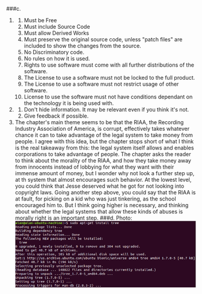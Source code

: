 ###c.
1.	1. Must be Free
	2. Must include Source Code
	3. Must allow Derived Works
	4. Must preserve the original source code, unless "patch files" are included to show the changes from the source.
	5. No Discriminatory code.
	6. No rules on how it is used.
	7. Rights to use software must come with all further distributions of the software. 
	8. The License to use a software must not be locked to the full product.
	9. The License to use a software must not restrict usage of other software.
	10. License to use the software must not have conditions dependant on the technology it is being used with.
2.  1. Don't hide information. It may be relevant even if you think it's not.
    2. Give feedback if possible. 
3.  The chapter's main theme seems to be that the RIAA, the Recording Industry Association of America, is corrupt, 
	effectively takes whatever chance it can to take advantage of the legal system to take money from people. 
	I agree with this idea, but the chapter stops short of what I think is the real takeaway from this: the legal 
	system itself allows and enables corporations to take advantage of people. The chapter asks the reader to think
	about the morality of the RIAA, and how they take money away from innocents instead of lobbying for what they want
	with their immense amount of money, but I wonder why not look a further step up, at th system that almost encourages
	such behavior. At the lowest level, you could think that Jesse deserved what he got for not looking into copyright 
	laws. Going another step above, you could say that the RIAA is at fault, for picking on a kid who was just tinkering,
	as the school encouraged him to. But I think going higher is necessary, and thinking about whether the legal systems
	that allow these kinds of abuses is morally right is an important step.
###d.
Photo: ![tree](images/tree_install.png)
    